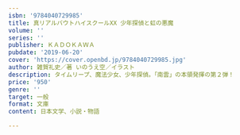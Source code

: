 ```yaml
---
isbn: '9784040729985'
title: 真リアルバウトハイスクールXX 少年探偵と虹の悪魔
volume: ''
series: ''
publisher: ＫＡＤＯＫＡＷＡ
pubdate: '2019-06-20'
cover: 'https://cover.openbd.jp/9784040729985.jpg'
author: 雑賀礼史／著 いのうえ空／イラスト
description: タイムリープ、魔法少女、少年探偵。「南雲」の本領発揮の第２弾！
price: '950'
genre: ''
target: 一般
format: 文庫
content: 日本文学、小説・物語

---
```

